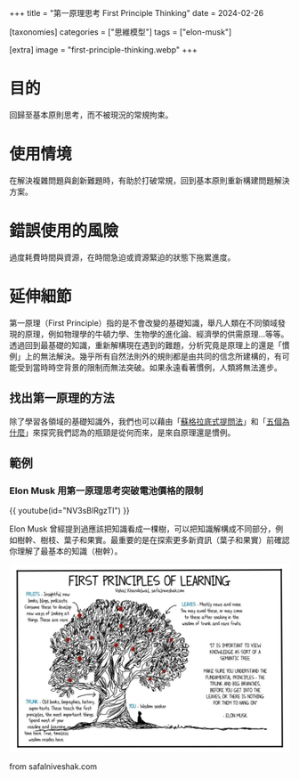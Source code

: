 +++
title = "第一原理思考 First Principle Thinking"
date = 2024-02-26

[taxonomies]
categories = ["思維模型"]
tags = ["elon-musk"]

[extra]
image = "first-principle-thinking.webp"
+++

# 目的
回歸至基本原則思考，而不被現況的常規拘束。

# 使用情境
在解決複雜問題與創新難題時，有助於打破常規，回到基本原則重新構建問題解決方案。

# 錯誤使用的風險
過度耗費時間與資源，在時間急迫或資源緊迫的狀態下拖累進度。

# 延伸細節

第一原理（First Principle）指的是不會改變的基礎知識，舉凡人類在不同領域發現的原理，例如物理學的牛頓力學、生物學的進化論、經濟學的供需原理...等等。透過回到最基礎的知識，重新解構現在遇到的難題，分析究竟是原理上的還是「慣例」上的無法解決。幾乎所有自然法則外的規則都是由共同的信念所建構的，有可能受到當時時空背景的限制而無法突破。如果永遠看著慣例，人類將無法進步。

## 找出第一原理的方法

除了學習各領域的基礎知識外，我們也可以藉由「[蘇格拉底式提問法](@/wisdom/methods/socratic-questioning/index.md)」和「[五個為什麼](https://zh.wikipedia.org/zh-tw/%E4%BA%94%E4%B8%AA%E4%B8%BA%E4%BB%80%E4%B9%88)」來探究我們認為的瓶頸是從何而來，是來自原理還是慣例。

## 範例

### Elon Musk 用第一原理思考突破電池價格的限制
{{ youtube(id="NV3sBlRgzTI") }}

Elon Musk 曾經提到過應該把知識看成一棵樹，可以把知識解構成不同部分，例如樹幹、樹枝、葉子和果實。最重要的是在探索更多新資訊（葉子和果實）前確認你理解了最基本的知識（樹幹）。

![](first-principle-of-learning.webp)
<p class="image-caption">from safalniveshak.com</p>
